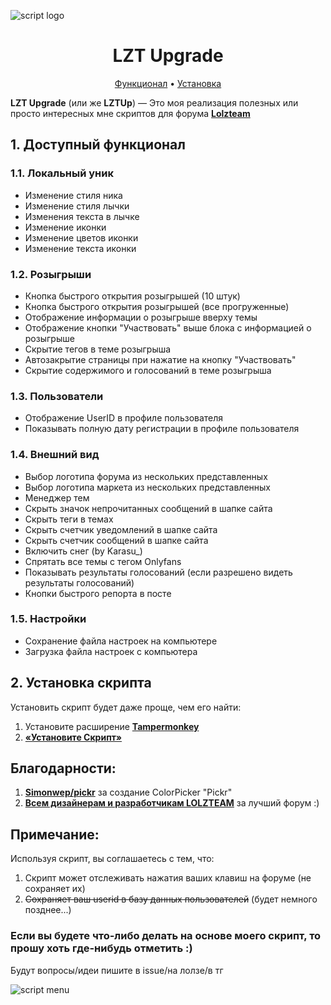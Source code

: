 ![script logo](https://github.com/ilyhalight/lzt-upgrade/raw/master/public/static/img/lzt-upgrade.svg "logo")

<h1 align = center> LZT Upgrade </h1>

<p align="center">
  <a href="#user-content-1-доступный-функционал">Функционал</a>
  •
  <a href="#user-content-2-установка-скрипта">Установка</a>
</p>

**LZT Upgrade** (или же **LZTUp**) — Это моя реализация полезных или просто интересных мне скриптов для форума **[Lolzteam](https://zelenka.guru)**

## 1. Доступный функционал
### 1.1. Локальный уник
- Изменение стиля ника
- Изменение стиля лычки
- Изменения текста в лычке
- Изменение иконки
- Изменение цветов иконки
- Изменение текста иконки
### 1.2. Розыгрыши
- Кнопка быстрого открытия розыгрышей (10 штук)
- Кнопка быстрого открытия розыгрышей (все прогруженные)
- Отображение информации о розыгрыше вверху темы
- Отображение кнопки "Участвовать" выше блока с информацией о розыгрыше
- Скрытие тегов в теме розыгрыша
- Автозакрытие страницы при нажатие на кнопку "Участвовать"
- Скрытие содержимого и голосований в теме розыгрыша
### 1.3. Пользователи
- Отображение UserID в профиле пользователя
- Показывать полную дату регистрации в профиле пользователя
### 1.4. Внешний вид
- Выбор логотипа форума из нескольких представленных
- Выбор логотипа маркета из нескольких представленных
- Менеджер тем
- Скрыть значок непрочитанных сообщений в шапке сайта
- Скрыть теги в темах
- Скрыть счетчик уведомлений в шапке сайта
- Скрыть счетчик сообщений в шапке сайта
- Включить снег (by Karasu_)
- Спрятать все темы с тегом Onlyfans
- Показывать результаты голосований (если разрешено видеть результаты голосований)
- Кнопки быстрого репорта в посте
### 1.5. Настройки
- Сохранение файла настроек на компьютере
- Загрузка файла настроек с компьютера

## 2. Установка скрипта
Установить скрипт будет даже проще, чем его найти:
1. Установите расширение **[Tampermonkey](https://www.tampermonkey.net/)**
2. **[«Установите Скрипт»](https://github.com/ilyhalight/lzt-upgrade/raw/master/lzt-upgrade.user.js)**

## Благодарности:
1. **[Simonwep/pickr](https://github.com/Simonwep/pickr)** за создание ColorPicker "Pickr"
2. **[Всем дизайнерам и разработчикам LOLZTEAM](https://zelenka.guru/pages/brand/)** за лучший форум :)

## Примечание:
Используя скрипт, вы соглашаетесь с тем, что:
1. Скрипт может отслеживать нажатия ваших клавиш на форуме (не сохраняет их)
2. ~~Сохраняет ваш userid в базу данных пользователей~~ (будет немного позднее...)

### Если вы будете что-либо делать на основе моего скрипт, то прошу хоть где-нибудь отметить :)
Будут вопросы/идеи пишите в issue/на лолзе/в тг

![script menu](https://github.com/ilyhalight/lzt-upgrade/raw/master/public/static/img/screenshot.png "menu")